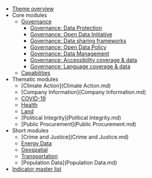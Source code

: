 * [Theme overview](index.md)
* Core modules
    * [Governance](Governance.md)
        * [Governance: Data Protection](../indicators/G.GOVERNANCE.DPL.md)
        * [Governance: Open Data Initiative](../indicators/G.GOVERNANCE.ODINIT.md)
        * [Governance: Data sharing frameworks](../indicators/G.GOVERNANCE.DATASHARING.md)
        * [Governance: Open Data Policy](../indicators/G.GOVERNANCE.ODPOLICY.md)
        * [Governance: Data Management](../indicators/G.GOVERNANCE.DATAMANAGE.md)
        * [Governance: Accessibility coverage & data](../indicators/G.GOVERNANCE.ACCESSIBILITY.md)
        * [Governance: Language coverage & data](../indicators/G.GOVERNANCE.LANG.md)
    * [Capabilities](Capabilities.md)
* Thematic modules
    * [Climate Action](Climate Action.md)
    * [Company Information](Company Information.md)
    * [COVID-19](COVID-19.md)
    * [Health](Health.md)
    * [Land](Land.md)
    * [Political Integrity](Political Integrity.md)
    * [Public Procurement](Public Procurement.md)
* Short modules
    * [Crime and Justice](Crime and Justice.md)
    * [Energy Data](Energy.md)
    * [Geospatial](Geospatial.md)
    * [Transportation](Transportation.md)
    * [Population Data](Population Data.md)
* [Indicator master list](../indicators/)
    
